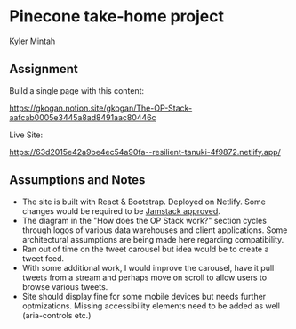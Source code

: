 # Pinecone take-home project

Kyler Mintah

## Assignment

Build a single page with this content:

https://gkogan.notion.site/gkogan/The-OP-Stack-aafcab0005e3445a8ad8491aac80446c

Live Site:

https://63d2015e42a9be4ec54a90fa--resilient-tanuki-4f9872.netlify.app/

## Assumptions and Notes

- The site is built with React & Bootstrap. Deployed on Netlify. Some changes would be required to be [Jamstack approved](https://www.datocms.com/blog/best-jamstack-react-frameworks).
- The diagram in the "How does the OP Stack work?" section cycles through logos of various data warehouses and client applications. Some architectural assumptions are being made here regarding compatibility. 
- Ran out of time on the tweet carousel but idea would be to create a tweet feed. 
- With some additional work, I would improve the carousel, have it pull tweets from a stream and perhaps move on scroll to allow users to browse various tweets.
- Site should display fine for some mobile devices but needs further optmizations. Missing accessibility elements need to be added as well (aria-controls etc.)
